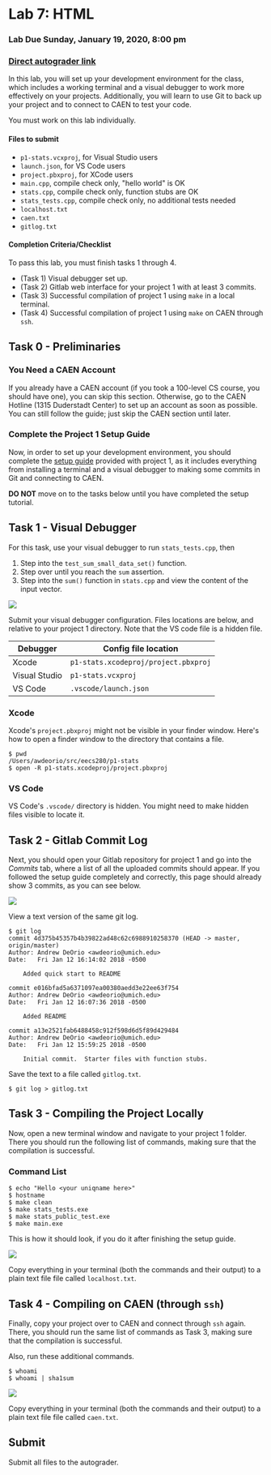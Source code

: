 # Lab 7: HTML

### Lab Due Sunday, January 19, 2020, 8:00 pm

### [Direct autograder link](https://autograder.io/web/project/523)

In this lab, you will set up your development environment for the class, which
includes a working terminal and a visual debugger to work more effectively on
your projects. Additionally, you will learn to use Git to back up your project
and to connect to CAEN to test your code.

You must work on this lab individually.

#### Files to submit

* `p1-stats.vcxproj`, for Visual Studio users
* `launch.json`, for VS Code users
* `project.pbxproj`, for XCode users
* `main.cpp`, compile check only, "hello world" is OK
* `stats.cpp`, compile check only, function stubs are OK
* `stats_tests.cpp`, compile check only, no additional tests needed
* `localhost.txt`
* `caen.txt`
* `gitlog.txt`


#### Completion Criteria/Checklist

To pass this lab, you must finish tasks 1 through 4.

* (Task 1) Visual debugger set up.
* (Task 2) Gitlab web interface for your project 1 with at least 3
  commits.
* (Task 3) Successful compilation of project 1 using `make` in a local
  terminal.
* (Task 4) Successful compilation of project 1 using `make` on CAEN
  through `ssh`.

## Task 0 - Preliminaries

### You Need a CAEN Account

If you already have a CAEN account (if you took a 100-level CS course,
you should have one), you can skip this section. Otherwise, go to the
CAEN Hotline (1315 Duderstadt Center) to set up an account as soon as
possible. You can still follow the guide; just skip the CAEN section
until later.

### Complete the Project 1 Setup Guide

Now, in order to set up your development environment, you should
complete the [setup
guide](https://eecs280staff.github.io/p1-stats/setup.html) provided
with project 1, as it includes everything from installing a terminal
and a visual debugger to making some commits in Git and connecting to
CAEN.

**DO NOT** move on to the tasks below until you have completed the setup tutorial.

## Task 1 - Visual Debugger

For this task, use your visual debugger to run `stats_tests.cpp`, then

1. Step into the `test_sum_small_data_set()` function.
2. Step over until you reach the `sum` assertion.
3. Step into the `sum()` function in `stats.cpp` and view the content of the input vector.

![](images/image1.png)

Submit your visual debugger configuration.  Files locations are below, and relative to your
project 1 directory.  Note that the VS code file is a hidden file.

| Debugger      | Config file location |
| ------------- | -------------------- |
| Xcode         | `p1-stats.xcodeproj/project.pbxproj` |
| Visual Studio | `p1-stats.vcxproj` |
| VS Code       | `.vscode/launch.json` |

### Xcode

Xcode's `project.pbxproj` might not be visible in your finder window.  Here's how to open a finder window to the directory that contains a file.

```console
$ pwd
/Users/awdeorio/src/eecs280/p1-stats
$ open -R p1-stats.xcodeproj/project.pbxproj
```

### VS Code
VS Code's `.vscode/` directory is hidden.  You might need to make hidden files visible to locate it.

## Task 2 - Gitlab Commit Log

Next, you should open your Gitlab repository for project 1 and go into
the _Commits_ tab, where a list of all the uploaded commits should
appear. If you followed the setup guide completely and correctly, this
page should already show 3 commits, as you can see below.

![](images/image2.png)

View a text version of the same git log.
```console
$ git log
commit 4d375b45357b4b39822ad48c62c6988910258370 (HEAD -> master, origin/master)
Author: Andrew DeOrio <awdeorio@umich.edu>
Date:   Fri Jan 12 16:14:02 2018 -0500

    Added quick start to README

commit e016bfad5a6371097ea00380aedd3e22ee63f754
Author: Andrew DeOrio <awdeorio@umich.edu>
Date:   Fri Jan 12 16:07:36 2018 -0500

    Added README

commit a13e2521fab6488458c912f598d6d5f89d429484
Author: Andrew DeOrio <awdeorio@umich.edu>
Date:   Fri Jan 12 15:59:25 2018 -0500

    Initial commit.  Starter files with function stubs.
```

Save the text to a file called `gitlog.txt`.
```console
$ git log > gitlog.txt
```


## Task 3 - Compiling the Project Locally

Now, open a new terminal window and navigate to your project 1 folder.
There you should run the following list of commands, making sure that
the compilation is successful.

### Command List

```console
$ echo "Hello <your uniqname here>"
$ hostname
$ make clean
$ make stats_tests.exe
$ make stats_public_test.exe
$ make main.exe
```

This is how it should look, if you do it after finishing the setup
guide.

![](images/image4.png)

Copy everything in your terminal (both the commands and their output)  to a plain text file file called `localhost.txt`.


## Task 4 - Compiling on CAEN (through `ssh`)

Finally, copy your project over to CAEN and connect through `ssh`
again. There, you should run the same list of commands as Task 3,
making sure that the compilation is successful.

Also, run these additional commands.
```console
$ whoami
$ whoami | sha1sum
```

![](images/image3.png)

Copy everything in your terminal (both the commands and their output)  to a plain text file file called `caen.txt`.

## Submit

Submit all files to the autograder.
